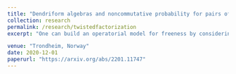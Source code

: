 ```yaml
---
title: "Dendriform algebras and noncommutative probability for pairs of faces"
collection: research
permalink: /research/twistedfactorization
excerpt: "One can build an operatorial model for freeness by considering either the right-handed either the left-handed representation of algebras of operators acting on the free product of the underlying pointed Hilbert spaces. Considering both at the same time, that is computing distributions of operators in the algebra generated by the left- and right-handed representations, led Voiculescu in 2013 to define and study bifreeness and, in the sequel, triggered the development of an extension of noncommutative probability now frequently referred to as multi-faced (two-faced in the example given above). Many examples of two-faced independences emerged these past years. Of great interest to us are biBoolean, bifree and Type I bimonotone independences. In this paper we extend the preLie calculus prevailing to free, Boolean and monotone moment-cumulant relations initiated by K. Ebrahimi-Fard and F. Patras to their above mentioned two-faced equivalents."  

venue: "Trondheim, Norway"
date: 2020-12-01
paperurl: "https://arxiv.org/abs/2201.11747"
---
```


